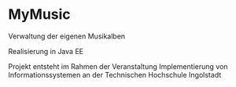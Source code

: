 # MyMusic
Verwaltung der eigenen Musikalben

Realisierung in Java EE

Projekt entsteht im Rahmen der Veranstaltung Implementierung von Informationssystemen
an der Technischen Hochschule Ingolstadt
